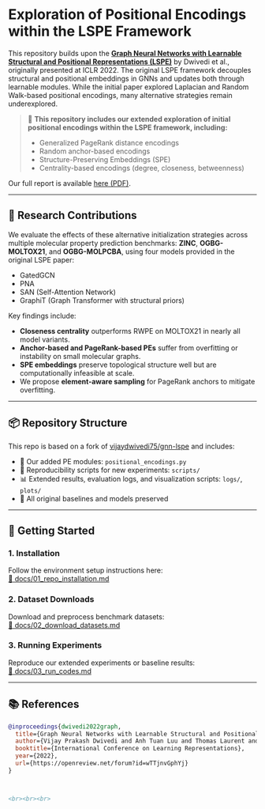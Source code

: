 # Exploration of Positional Encodings within the LSPE Framework

This repository builds upon the **[Graph Neural Networks with Learnable Structural and Positional Representations (LSPE)](https://openreview.net/pdf?id=wTTjnvGphYj)** by Dwivedi et al., originally presented at ICLR 2022. The original LSPE framework decouples structural and positional embeddings in GNNs and updates both through learnable modules. While the initial paper explored Laplacian and Random Walk-based positional encodings, many alternative strategies remain underexplored.

> 📎 **This repository includes our extended exploration of initial positional encodings within the LSPE framework, including:**  
> - Generalized PageRank distance encodings  
> - Random anchor-based encodings  
> - Structure-Preserving Embeddings (SPE)  
> - Centrality-based encodings (degree, closeness, betweenness)

Our full report is available [here (PDF)](./docs/Exploration_of_PE_in_LSPE_Framework.pdf).

---

## 🔬 Research Contributions

We evaluate the effects of these alternative initialization strategies across multiple molecular property prediction benchmarks: **ZINC**, **OGBG-MOLTOX21**, and **OGBG-MOLPCBA**, using four models provided in the original LSPE paper:

- GatedGCN
- PNA
- SAN (Self-Attention Network)
- GraphiT (Graph Transformer with structural priors)

Key findings include:

- **Closeness centrality** outperforms RWPE on MOLTOX21 in nearly all model variants.
- **Anchor-based and PageRank-based PEs** suffer from overfitting or instability on small molecular graphs.
- **SPE embeddings** preserve topological structure well but are computationally infeasible at scale.
- We propose **element-aware sampling** for PageRank anchors to mitigate overfitting.

---

## 📦 Repository Structure

This repo is based on a fork of [vijaydwivedi75/gnn-lspe](https://github.com/vijaydwivedi75/gnn-lspe) and includes:

- 🧪 Our added PE modules: `positional_encodings.py`
- 📄 Reproducibility scripts for new experiments: `scripts/`
- 📊 Extended results, evaluation logs, and visualization scripts: `logs/`, `plots/`
- 📁 All original baselines and models preserved

---

## 🚀 Getting Started

### 1. Installation

Follow the environment setup instructions here:  
[📖 docs/01_repo_installation.md](./docs/01_repo_installation.md)

### 2. Dataset Downloads

Download and preprocess benchmark datasets:  
[📖 docs/02_download_datasets.md](./docs/02_download_datasets.md)

### 3. Running Experiments

Reproduce our extended experiments or baseline results:  
[📖 docs/03_run_codes.md](./docs/03_run_codes.md)

---

## 📚 References

```bibtex
@inproceedings{dwivedi2022graph,
  title={Graph Neural Networks with Learnable Structural and Positional Representations},
  author={Vijay Prakash Dwivedi and Anh Tuan Luu and Thomas Laurent and Yoshua Bengio and Xavier Bresson},
  booktitle={International Conference on Learning Representations},
  year={2022},
  url={https://openreview.net/forum?id=wTTjnvGphYj}
}



<br><br><br>

